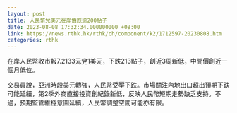```yaml
---
layout: post
title: 人民幣兌美元在岸價跌逾200點子
date: 2023-08-08 17:32:34.000000000 +08:00
link: https://news.rthk.hk/rthk/ch/component/k2/1712597-20230808.htm
categories: rthk
---
```


在岸人民幣收市報7.2133元兌1美元，下跌213點子，創近3周新低，中間價創近一個月低位。

交易員說，亞洲時段美元轉強，人民幣受壓下跌。市場關注內地出口超出預期下跌可能延續，第2季外商直接投資創紀錄新低，反映人民幣短期走勢缺乏支持。不過，預期監管維穩意圖延續，人民幣調整空間可能亦有限。
